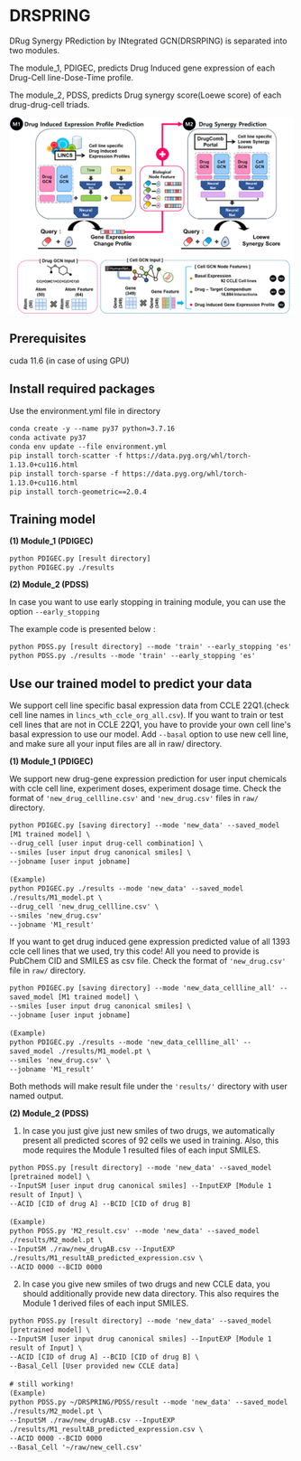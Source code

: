 # DRSPRING
DRug Synergy PRediction by INtegrated GCN(DRSRPING) is separated into two modules. 

The module_1, PDIGEC, predicts Drug Induced gene expression of each Drug-Cell line-Dose-Time profile. 

The module_2, PDSS, predicts Drug synergy score(Loewe score) of each drug-drug-cell triads.

![alt text](total_fig.png)



## Prerequisites
cuda 11.6 (in case of using GPU)




## Install required packages
Use the environment.yml file in directory

```
conda create -y --name py37 python=3.7.16
conda activate py37
conda env update --file environment.yml
pip install torch-scatter -f https://data.pyg.org/whl/torch-1.13.0+cu116.html
pip install torch-sparse -f https://data.pyg.org/whl/torch-1.13.0+cu116.html
pip install torch-geometric==2.0.4
```




## Training model
**(1) Module_1 (PDIGEC)**
```
python PDIGEC.py [result directory]
python PDIGEC.py ./results
```

**(2) Module_2 (PDSS)**

In case you want to use early stopping in training module, you can use the option `--early_stopping`

The example code is presented below : 
```
python PDSS.py [result directory] --mode 'train' --early_stopping 'es'
python PDSS.py ./results --mode 'train' --early_stopping 'es'
```




## Use our trained model to predict your data
We support cell line specific basal expression data from CCLE 22Q1.(check cell line names in `lincs_wth_ccle_org_all.csv`). If you want to train or test cell lines that are not in CCLE 22Q1, you have to provide your own cell line's basal expression to use our model. Add `--basal` option to use new cell line, and make sure all your input files are all in raw/ directory.

**(1) Module_1 (PDIGEC)**

We support new drug-gene expression prediction for user input chemicals with ccle cell line, experiment doses, experiment dosage time.
Check the format of `'new_drug_cellline.csv'` and `'new_drug.csv'` files in `raw/` directory. 
```
python PDIGEC.py [saving directory] --mode 'new_data' --saved_model [M1 trained model] \
--drug_cell [user input drug-cell combination] \
--smiles [user input drug canonical smiles] \
--jobname [user input jobname]

(Example)
python PDIGEC.py ./results --mode 'new_data' --saved_model ./results/M1_model.pt \
--drug_cell 'new_drug_cellline.csv' \
--smiles 'new_drug.csv'
--jobname 'M1_result'
```


If you want to get drug induced gene expression predicted value of all 1393 ccle cell lines that we used, try this code!
All you need to provide is PubChem CID and SMILES as csv file.
Check the format of `'new_drug.csv'` file in `raw/` directory. 
```
python PDIGEC.py [saving directory] --mode 'new_data_cellline_all' --saved_model [M1 trained model] \
--smiles [user input drug canonical smiles] \
--jobname [user input jobname]

(Example)
python PDIGEC.py ./results --mode 'new_data_cellline_all' --saved_model ./results/M1_model.pt \
--smiles 'new_drug.csv' \
--jobname 'M1_result'
```

Both methods will make result file under the `'results/'` directory with user named output. 



**(2) Module_2 (PDSS)**
1) In case you just give just new smiles of two drugs, we automatically present all predicted scores of 92 cells we used in training.
   Also, this mode requires the Module 1 resulted files of each input SMILES.

```
python PDSS.py [result directory] --mode 'new_data' --saved_model [pretrained model] \
--InputSM [user input drug canonical smiles] --InputEXP [Module 1 result of Input] \
--ACID [CID of drug A] --BCID [CID of drug B]

(Example)
python PDSS.py 'M2_result.csv' --mode 'new_data' --saved_model ./results/M2_model.pt \
--InputSM ./raw/new_drugAB.csv --InputEXP ./results/M1_resultAB_predicted_expression.csv \
--ACID 0000 --BCID 0000
```


2) In case you give new smiles of two drugs and new CCLE data, you should additionally provide new data directory.
This also requires the Module 1 derived files of each input SMILES.
```
python PDSS.py [result directory] --mode 'new_data' --saved_model [pretrained model] \
--InputSM [user input drug canonical smiles] --InputEXP [Module 1 result of Input] \
--ACID [CID of drug A] --BCID [CID of drug B] \
--Basal_Cell [User provided new CCLE data]

# still working! 
(Example)
python PDSS.py ~/DRSPRING/PDSS/result --mode 'new_data' --saved_model ./results/M2_model.pt \
--InputSM ./raw/new_drugAB.csv --InputEXP ./results/M1_resultAB_predicted_expression.csv \
--ACID 0000 --BCID 0000
--Basal_Cell '~/raw/new_cell.csv'
```



